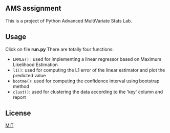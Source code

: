 ## AMS assignment

This is a project of Python Advanced MultiVariate Stats Lab.


## Usage
Click on file **run.py**
There are totally four functions:
- `LRMLE()` : used for implementing a linear regressor based on Maximum Likelihood Estimation
- `l1()`: used for computing the L1 error of the linear estimator and plot the predicted value
- `bootme()`: used for computing the confidence interval using bootstrap method 
- `clust()`: used for clustering the data according to the 'key' column and report


## License
[MIT](https://choosealicense.com/licenses/mit/)